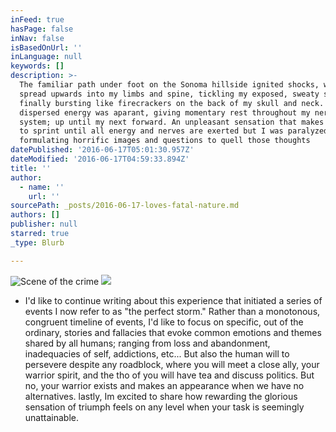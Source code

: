 ```yaml
---
inFeed: true
hasPage: false
inNav: false
isBasedOnUrl: ''
inLanguage: null
keywords: []
description: >-
  The familiar path under foot on the Sonoma hillside ignited shocks, which
  spread upwards into my limbs and spine, tickling my exposed, sweaty skin until
  finally bursting like firecrackers on the back of my skull and neck. The
  dispersed energy was aparant, giving momentary rest throughout my nervous
  system; up until my next forward. An unpleasant sensation that makes you want
  to sprint until all energy and nerves are exerted but I was paralyzed,
  formulating horrific images and questions to quell those thoughts 
datePublished: '2016-06-17T05:01:30.957Z'
dateModified: '2016-06-17T04:59:33.894Z'
title: ''
author:
  - name: ''
    url: ''
sourcePath: _posts/2016-06-17-loves-fatal-nature.md
authors: []
publisher: null
starred: true
_type: Blurb

---
```

![Scene of the crime](https://the-grid-user-content.s3-us-west-2.amazonaws.com/19c60d79-7150-4049-8add-427d23bbcd94.jpg)
![](https://the-grid-user-content.s3-us-west-2.amazonaws.com/4c3c4fe9-0a26-42f5-87cf-76c6134a0fb6.jpg)

* I'd like to continue writing about this experience that initiated a series of events I now refer to as "the perfect storm." Rather than a monotonous, congruent timeline of events, I'd like to focus on specific, out of the ordinary, stories and fallacies that evoke common emotions and themes shared by all humans; ranging from loss and abandonment, inadequacies of self, addictions, etc... But also the human will to persevere despite any roadblock, where you will meet a close ally, your warrior spirit, and the tho of you will have tea and discuss politics. But no, your warrior exists and makes an appearance when we have no alternatives. lastly, Im excited to share how rewarding the glorious sensation of triumph feels on any level when your task is seemingly unattainable.